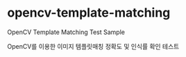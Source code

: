 # opencv-template-matching
OpenCV Template Matching Test Sample

OpenCV를 이용한 이미지 템플릿매칭 정확도 및 인식률 확인 테스트
